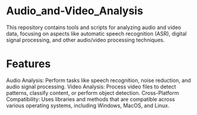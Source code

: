 # Audio_and-Video_Analysis
This repository contains tools and scripts for analyzing audio and video data, focusing on aspects like automatic speech recognition (ASR), digital signal processing, and other audio/video processing techniques.

# Features
Audio Analysis: Perform tasks like speech recognition, noise reduction, and audio signal processing.
Video Analysis: Process video files to detect patterns, classify content, or perform object detection.
Cross-Platform Compatibility: Uses libraries and methods that are compatible across various operating systems, including Windows, MacOS, and Linux.

